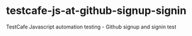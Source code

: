 # testcafe-js-at-github-signup-signin
TestCafe Javascript automation testing - Github signup and signin test
